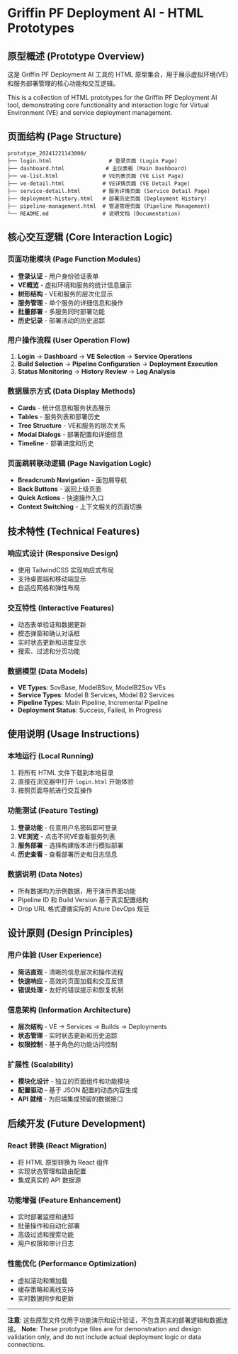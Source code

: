 # Griffin PF Deployment AI - HTML Prototypes

## 原型概述 (Prototype Overview)

这是 Griffin PF Deployment AI 工具的 HTML 原型集合，用于展示虚拟环境(VE)和服务部署管理的核心功能和交互逻辑。

This is a collection of HTML prototypes for the Griffin PF Deployment AI tool, demonstrating core functionality and interaction logic for Virtual Environment (VE) and service deployment management.

## 页面结构 (Page Structure)

```
prototype_20241221143000/
├── login.html                  # 登录页面 (Login Page)
├── dashboard.html             # 主仪表板 (Main Dashboard)
├── ve-list.html              # VE列表页面 (VE List Page)
├── ve-detail.html            # VE详情页面 (VE Detail Page)
├── service-detail.html       # 服务详情页面 (Service Detail Page)
├── deployment-history.html   # 部署历史页面 (Deployment History)
├── pipeline-management.html  # 管道管理页面 (Pipeline Management)
└── README.md                 # 说明文档 (Documentation)
```

## 核心交互逻辑 (Core Interaction Logic)

### 页面功能模块 (Page Function Modules)
- **登录认证** - 用户身份验证表单
- **VE概览** - 虚拟环境和服务的统计信息展示
- **树形结构** - VE和服务的层次化显示
- **服务管理** - 单个服务的详细信息和操作
- **批量部署** - 多服务同时部署功能
- **历史记录** - 部署活动的历史追踪

### 用户操作流程 (User Operation Flow)
1. **Login** → **Dashboard** → **VE Selection** → **Service Operations**
2. **Build Selection** → **Pipeline Configuration** → **Deployment Execution**
3. **Status Monitoring** → **History Review** → **Log Analysis**

### 数据展示方式 (Data Display Methods)
- **Cards** - 统计信息和服务状态展示
- **Tables** - 服务列表和部署历史
- **Tree Structure** - VE和服务的层次关系
- **Modal Dialogs** - 部署配置和详细信息
- **Timeline** - 部署进度和历史

### 页面跳转联动逻辑 (Page Navigation Logic)
- **Breadcrumb Navigation** - 面包屑导航
- **Back Buttons** - 返回上级页面
- **Quick Actions** - 快速操作入口
- **Context Switching** - 上下文相关的页面切换

## 技术特性 (Technical Features)

### 响应式设计 (Responsive Design)
- 使用 TailwindCSS 实现响应式布局
- 支持桌面端和移动端显示
- 自适应网格和弹性布局

### 交互特性 (Interactive Features)
- 动态表单验证和数据更新
- 模态弹窗和确认对话框
- 实时状态更新和进度显示
- 搜索、过滤和分页功能

### 数据模型 (Data Models)
- **VE Types**: SovBase, ModelBSov, ModelB2Sov VEs
- **Service Types**: Model B Services, Model B2 Services
- **Pipeline Types**: Main Pipeline, Incremental Pipeline
- **Deployment Status**: Success, Failed, In Progress

## 使用说明 (Usage Instructions)

### 本地运行 (Local Running)
1. 将所有 HTML 文件下载到本地目录
2. 直接在浏览器中打开 `login.html` 开始体验
3. 按照页面导航进行交互操作

### 功能测试 (Feature Testing)
1. **登录功能** - 任意用户名密码即可登录
2. **VE浏览** - 点击不同VE查看服务列表
3. **服务部署** - 选择构建版本进行模拟部署
4. **历史查看** - 查看部署历史和日志信息

### 数据说明 (Data Notes)
- 所有数据均为示例数据，用于演示界面功能
- Pipeline ID 和 Build Version 基于真实配置结构
- Drop URL 格式遵循实际的 Azure DevOps 规范

## 设计原则 (Design Principles)

### 用户体验 (User Experience)
- **简洁直观** - 清晰的信息层次和操作流程
- **快速响应** - 高效的页面加载和交互反馈
- **错误处理** - 友好的错误提示和恢复机制

### 信息架构 (Information Architecture)
- **层次结构** - VE → Services → Builds → Deployments
- **状态管理** - 实时状态更新和历史追踪
- **权限控制** - 基于角色的功能访问控制

### 扩展性 (Scalability)
- **模块化设计** - 独立的页面组件和功能模块
- **配置驱动** - 基于 JSON 配置的动态内容生成
- **API 就绪** - 为后端集成预留的数据接口

## 后续开发 (Future Development)

### React 转换 (React Migration)
- 将 HTML 原型转换为 React 组件
- 实现状态管理和路由配置
- 集成真实的 API 数据源

### 功能增强 (Feature Enhancement)
- 实时部署监控和通知
- 批量操作和自动化部署
- 高级过滤和搜索功能
- 用户权限和审计日志

### 性能优化 (Performance Optimization)
- 虚拟滚动和懒加载
- 缓存策略和离线支持
- 实时数据同步和更新

---

**注意**: 这些原型文件仅用于功能演示和设计验证，不包含真实的部署逻辑和数据连接。
**Note**: These prototype files are for demonstration and design validation only, and do not include actual deployment logic or data connections.
